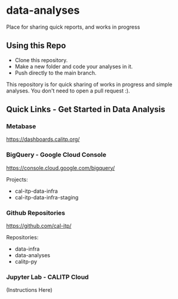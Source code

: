 # data-analyses
Place for sharing quick reports, and works in progress

## Using this Repo

* Clone this repository.
* Make a new folder and code your analyses in it.
* Push directly to the main branch.

This repository is for quick sharing of works in progress and simple analyses.
You don't need to open a pull request :).

## Quick Links - Get Started in Data Analysis

### Metabase

https://dashboards.calitp.org/

### BigQuery - Google Cloud Console

https://console.cloud.google.com/bigquery/

Projects:  
* cal-itp-data-infra  
* cal-itp-data-infra-staging

### Github Repositories

https://github.com/cal-itp/

Repositories:  
* data-infra  
* data-analyses
* calitp-py

### Jupyter Lab - CALITP Cloud

(Instructions Here)

